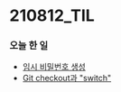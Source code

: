 # 210812_TIL

### 오늘 한 일

* [임시 비밀번호 생성](https://blog.naver.com/vkfkdto0209/222466825137)
* [Git checkout과 "switch"](https://blog.naver.com/vkfkdto0209/222466900921)